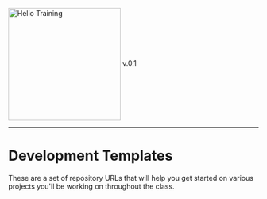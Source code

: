 <img src="http://i.imgur.com/UzC7XPe.png" alt="Helio Training" width="226" align="center"/> v.0.1

---------------
# Development Templates

These are a set of repository URLs that will help you get 
started on various projects you'll be working on 
throughout the class.
